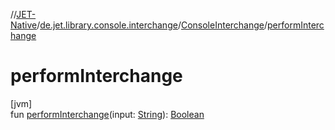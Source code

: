 //[JET-Native](../../../index.md)/[de.jet.library.console.interchange](../index.md)/[ConsoleInterchange](index.md)/[performInterchange](perform-interchange.md)

# performInterchange

[jvm]\
fun [performInterchange](perform-interchange.md)(input: [String](https://kotlinlang.org/api/latest/jvm/stdlib/kotlin/-string/index.html)): [Boolean](https://kotlinlang.org/api/latest/jvm/stdlib/kotlin/-boolean/index.html)
